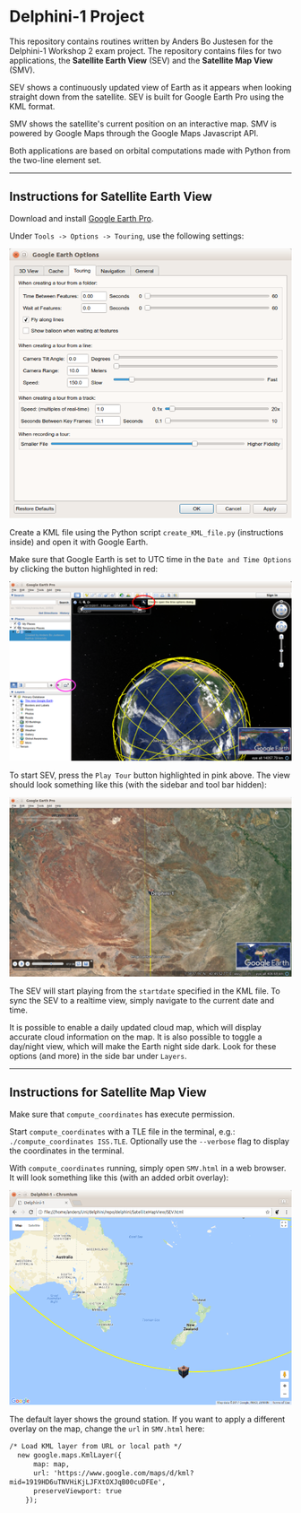 # Delphini-1 Project

This repository contains routines written by Anders Bo Justesen for the Delphini-1 Workshop 2 exam project. The repository contains files for two applications, the **Satellite Earth View** (SEV) and the **Satellite Map View** (SMV).

SEV shows a continuously updated view of Earth as it appears when looking straight down from the satellite. SEV is built for Google Earth Pro using the KML format.

SMV shows the satellite's current position on an interactive map. SMV is powered by Google Maps through the Google Maps Javascript API.

Both applications are based on orbital computations made with Python from the two-line element set.

----------

## Instructions for Satellite Earth View

Download and install [Google Earth Pro](https://earth.google.com/download-earth.html).

Under `Tools -> Options -> Touring`, use the following settings:

![Google Earth settings](misc/GoogleEarthSettings.png)

Create a KML file using the Python script `create_KML_file.py` (instructions inside) and open it with Google Earth.

Make sure that Google Earth is set to UTC time in the `Date and Time Options` by clicking the button highlighted in red:

![Data and Time](misc/DateTime_PlayTour.png)

To start SEV, press the `Play Tour` button highlighted in pink above. The view should look something like this (with the sidebar and tool bar hidden):

![Playing tour](misc/Playing.png)

The SEV will start playing from the `startdate` specified in the KML file. To sync the SEV to a realtime view, simply navigate to the current date and time. 

It is possible to enable a daily updated cloud map, which will display accurate cloud information on the map. It is also possible to toggle a day/night view, which will make the Earth night side dark. Look for these options (and more) in the side bar under `Layers`.

----------

## Instructions for Satellite Map View

Make sure that `compute_coordinates` has execute permission.

Start `compute_coordinates` with a TLE file in the terminal, e.g.:
 `./compute_coordinates ISS.TLE`. Optionally use the `--verbose` flag to display the coordinates in the terminal.

With `compute_coordinates` running, simply open `SMV.html` in a web browser. It will look something like this (with an added orbit overlay):

![SMV](misc/SMV.png)

The default layer shows the ground station. If you want to apply a different overlay on the map, change the `url` in `SMV.html` here:

```
/* Load KML layer from URL or local path */
  new google.maps.KmlLayer({
      map: map,
      url: 'https://www.google.com/maps/d/kml?mid=1919HD6uTNVHiKjLJFXtOXJqB00cuDFEe',
      preserveViewport: true
    });
```
